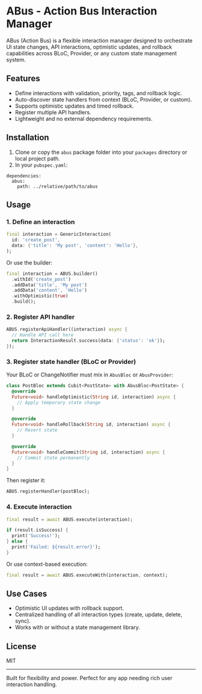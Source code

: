 
# ABus - Action Bus Interaction Manager

ABus (Action Bus) is a flexible interaction manager designed to orchestrate UI state changes, API interactions, optimistic updates, and rollback capabilities across BLoC, Provider, or any custom state management system.

## Features

- Define interactions with validation, priority, tags, and rollback logic.
- Auto-discover state handlers from context (BLoC, Provider, or custom).
- Supports optimistic updates and timed rollback.
- Register multiple API handlers.
- Lightweight and no external dependency requirements.

## Installation

1. Clone or copy the `abus` package folder into your `packages` directory or local project path.
2. In your `pubspec.yaml`:

```
dependencies:
  abus:
    path: ../relative/path/to/abus
```

## Usage

### 1. Define an interaction

```dart
final interaction = GenericInteraction(
  id: 'create_post',
  data: {'title': 'My post', 'content': 'Hello'},
);
```

Or use the builder:

```dart
final interaction = ABUS.builder()
  .withId('create_post')
  .addData('title', 'My post')
  .addData('content', 'Hello')
  .withOptimistic(true)
  .build();
```

### 2. Register API handler

```dart
ABUS.registerApiHandler((interaction) async {
  // Handle API call here
  return InteractionResult.success(data: {'status': 'ok'});
});
```

### 3. Register state handler (BLoC or Provider)

Your BLoC or ChangeNotifier must mix in `AbusBloc` or `AbusProvider`:

```dart
class PostBloc extends Cubit<PostState> with AbusBloc<PostState> {
  @override
  Future<void> handleOptimistic(String id, interaction) async {
    // Apply temporary state change
  }

  @override
  Future<void> handleRollback(String id, interaction) async {
    // Revert state
  }

  @override
  Future<void> handleCommit(String id, interaction) async {
    // Commit state permanently
  }
}
```

Then register it:

```dart
ABUS.registerHandler(postBloc);
```

### 4. Execute interaction

```dart
final result = await ABUS.execute(interaction);

if (result.isSuccess) {
  print('Success!');
} else {
  print('Failed: ${result.error}');
}
```

Or use context-based execution:

```dart
final result = await ABUS.executeWith(interaction, context);
```

## Use Cases

- Optimistic UI updates with rollback support.
- Centralized handling of all interaction types (create, update, delete, sync).
- Works with or without a state management library.

## License

MIT

---

Built for flexibility and power. Perfect for any app needing rich user interaction handling.
